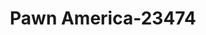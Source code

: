 ---
f_zip-code: 55337
f_state-code: MN
title: Pawn America-23474
f_phone: 952-435-7296
f_city-only: Burnsville
f_address: 14011 Grand Avenue Burnsville
f_location-unique-id: '23474'
slug: pawn-america-23474
updated-on: '2024-05-30T13:46:58.046Z'
created-on: '2024-05-30T13:36:59.803Z'
published-on: '2024-05-30T13:54:32.469Z'
f_city-state: cms/city/burnsville-mn.md
f_company: cms/company/pawn-america.md
f_state: cms/state/minnesota.md
layout: '[payday-loan].html'
tags: payday-loan
---